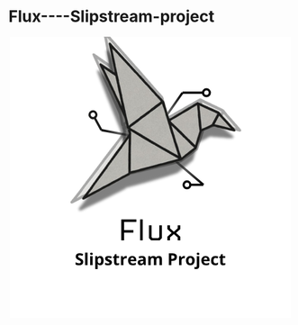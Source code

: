 # Flux----Slipstream-project

<div align="center">
  <img src="content/Flux.png" alt="logo" />
</div>
